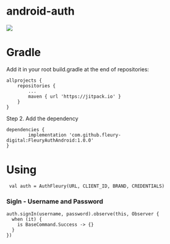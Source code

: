 android-auth
===

[![](https://jitpack.io/v/fleury-digital/FleuryAuthAndroid.svg)](https://jitpack.io/#fleury-digital/FleuryAuthAndroid)

Gradle
===

Add it in your root build.gradle at the end of repositories:

	allprojects {
		repositories {
			...
			maven { url 'https://jitpack.io' }
		}
	}
Step 2. Add the dependency

	dependencies {
	        implementation 'com.github.fleury-digital:FleuryAuthAndroid:1.0.0'
	} 
  
 Using
 ===
 
     val auth = AuthFleury(URL, CLIENT_ID, BRAND, CREDENTIALS)
 
 ### SigIn - Username and Password
 
    auth.signIn(username, password).observe(this, Observer {
      when (it) {
        is BaseCommand.Success -> {}
      }
    })
